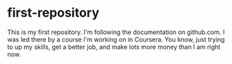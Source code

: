 # first-repository

This is my first repository. I'm following the documentation on github.com. I was led there by a course I'm working on in Coursera. You know, just trying to up my skills, get a better job, and make lots more money than I am right now. 
